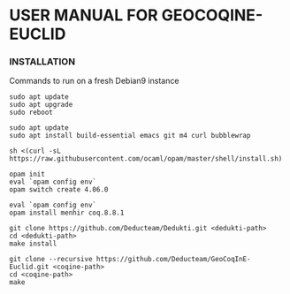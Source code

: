 USER MANUAL FOR GEOCOQINE-EUCLID
======================================

### INSTALLATION

Commands to run on a fresh Debian9 instance

```
sudo apt update
sudo apt upgrade
sudo reboot

sudo apt update
sudo apt install build-essential emacs git m4 curl bubblewrap

sh <(curl -sL https://raw.githubusercontent.com/ocaml/opam/master/shell/install.sh)

opam init
eval `opam config env`
opam switch create 4.06.0

eval `opam config env`
opam install menhir coq.8.8.1

git clone https://github.com/Deducteam/Dedukti.git <dedukti-path>
cd <dedukti-path>
make install

git clone --recursive https://github.com/Deducteam/GeoCoqInE-Euclid.git <coqine-path>
cd <coqine-path>
make
```
